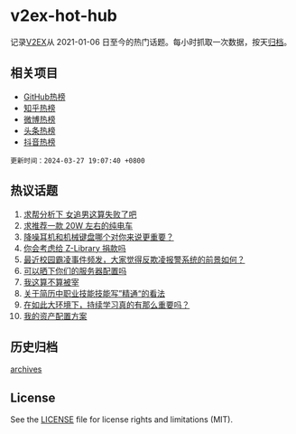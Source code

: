 # v2ex-hot-hub

 记录[V2EX](https://www.v2ex.com/)从 2021-01-06 日至今的热门话题。每小时抓取一次数据，按天[归档](archives)。
 
 ## 相关项目

- [GitHub热榜](https://github.com/lonnyzhang423/github-hot-hub)
- [知乎热榜](https://github.com/lonnyzhang423/zhihu-hot-hub)
- [微博热榜](https://github.com/lonnyzhang423/weibo-hot-hub)
- [头条热榜](https://github.com/lonnyzhang423/toutiao-hot-hub)
- [抖音热榜](https://github.com/lonnyzhang423/douyin-hot-hub)


 `更新时间：2024-03-27 19:07:40 +0800`

## 热议话题

1. [求帮分析下 女追男这算失败了吧](https://www.v2ex.com/t/1027376)
1. [求推荐一款 20W 左右的纯电车](https://www.v2ex.com/t/1027321)
1. [降噪耳机和机械键盘哪个对你来说更重要？](https://www.v2ex.com/t/1027325)
1. [你会考虑给 Z-Library 捐款吗](https://www.v2ex.com/t/1027315)
1. [最近校园霸凌事件频发，大家觉得反欺凌报警系统的前景如何？](https://www.v2ex.com/t/1027332)
1. [可以晒下你们的服务器配置吗](https://www.v2ex.com/t/1027481)
1. [我这算不算被宰](https://www.v2ex.com/t/1027345)
1. [关于简历中职业技能技能写”精通“的看法](https://www.v2ex.com/t/1027333)
1. [在如此大环境下，持续学习真的有那么重要吗？](https://www.v2ex.com/t/1027318)
1. [我的资产配置方案](https://www.v2ex.com/t/1027429)

## 历史归档

[archives](archives)

## License

See the [LICENSE](LICENSE) file for license rights and limitations (MIT).
